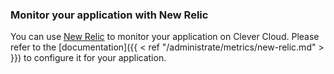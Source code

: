 ### Monitor your application with New Relic

You can use [New Relic](https://www.newrelic.com/) to monitor your application on Clever Cloud. Please refer to the [documentation]({{ < ref "/administrate/metrics/new-relic.md" > }}) to configure it for your application.